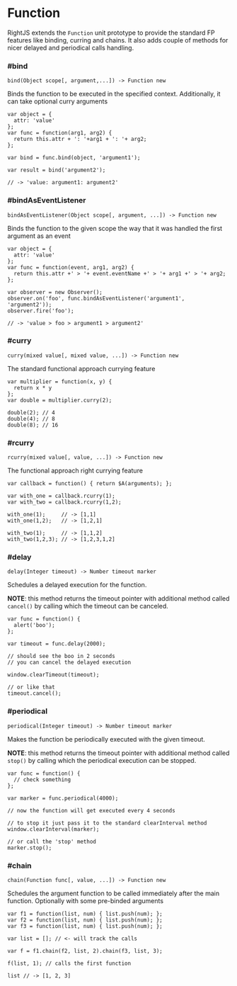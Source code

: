 # Function

RightJS extends the `Function` unit prototype to provide the standard FP
features like binding, curring and chains. It also adds couple of methods
for nicer delayed and periodical calls handling.

### #bind

    bind(Object scope[, argument,...]) -> Function new

Binds the function to be executed in the specified context. Additionally, it
can take optional curry arguments
  
    var object = {
      attr: 'value'
    };
    var func = function(arg1, arg2) {
      return this.attr + ': '+arg1 + ': '+ arg2;
    };
    
    var bind = func.bind(object, 'argument1');
    
    var result = bind('argument2');
    
    // -> 'value: argument1: argument2'


### #bindAsEventListener

    bindAsEventListener(Object scope[, argument, ...]) -> Function new

Binds the function to the given scope the way that it was handled the first 
argument as an event

    var object = {
      attr: 'value'
    };
    var func = function(event, arg1, arg2) {
      return this.attr +' > '+ event.eventName +' > '+ arg1 +' > '+ arg2;
    };
    
    var observer = new Observer();
    observer.on('foo', func.bindAsEventListener('argument1', 'argument2'));
    observer.fire('foo');
  
    // -> 'value > foo > argument1 > argument2'


### #curry

    curry(mixed value[, mixed value, ...]) -> Function new

The standard functional approach currying feature

    var multiplier = function(x, y) {
      return x * y
    };
    var double = multiplier.curry(2);
    
    double(2); // 4
    double(4); // 8
    double(8); // 16
  

### #rcurry

    rcurry(mixed value[, value, ...]) -> Function new

The functional approach right currying feature

    var callback = function() { return $A(arguments); };
    
    var with_one = callback.rcurry(1);
    var with_two = callback.rcurry(1,2);
    
    with_one(1);     // -> [1,1]
    with_one(1,2);   // -> [1,2,1]
    
    with_two(1);     // -> [1,1,2]
    with_two(1,2,3); // -> [1,2,3,1,2]


### #delay

    delay(Integer timeout) -> Number timeout marker

Schedules a delayed execution for the function.
  
__NOTE__: this method returns the timeout pointer with additional method
called `cancel()` by calling which the timeout can be canceled.

    var func = function() {
      alert('boo');
    };
    
    var timeout = func.delay(2000);
    
    // should see the boo in 2 seconds
    // you can cancel the delayed execution
    
    window.clearTimeout(timeout);
    
    // or like that
    timeout.cancel();


### #periodical

    periodical(Integer timeout) -> Number timeout marker

Makes the function be periodically executed with the given timeout.

__NOTE__: this method returns the timeout pointer with additional method
called `stop()` by calling which the periodical execution can be stopped.

    var func = function() {
      // check something
    };
    
    var marker = func.periodical(4000);
    
    // now the function will get executed every 4 seconds
    
    // to stop it just pass it to the standard clearInterval method
    window.clearInterval(marker);
    
    // or call the 'stop' method
    marker.stop();


### #chain

    chain(Function func[, value, ...]) -> Function new

Schedules the argument function to be called immediately after
the main function. Optionally with some pre-binded arguments
    
    var f1 = function(list, num) { list.push(num); };
    var f2 = function(list, num) { list.push(num); };
    var f3 = function(list, num) { list.push(num); };
    
    var list = []; // <- will track the calls
    
    var f = f1.chain(f2, list, 2).chain(f3, list, 3);
    
    f(list, 1); // calls the first function
    
    list // -> [1, 2, 3]

